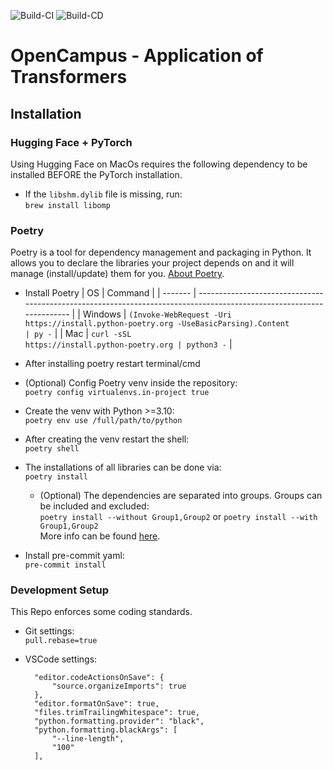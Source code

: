 ![Build-CI](https://github.com/ml-projects-kiel/OpenCampus-ApplicationofTransformers/actions/workflows/build_pipeline_CI.yaml/badge.svg) ![Build-CD](https://github.com/ml-projects-kiel/OpenCampus-ApplicationofTransformers/actions/workflows/build_pipeline_CD.yaml/badge.svg)

# OpenCampus - Application of Transformers

## Installation

### Hugging Face + PyTorch

Using Hugging Face on MacOs requires the following dependency to be installed BEFORE the PyTorch installation.

- If the `libshm.dylib` file is missing, run:<br>
  `brew install libomp`

### Poetry

Poetry is a tool for dependency management and packaging in Python. It allows you to declare the libraries your project depends on and it will manage (install/update) them for you. [About Poetry](https://python-poetry.org/).

- Install Poetry
  | OS | Command |
  | ------- | -------------------------------------------------------------------------------------------------------------------- |
  | Windows | <code>(Invoke-WebRequest -Uri ht<span>tps://</span>install.python-poetry.org -UseBasicParsing).Content \| py -</code> |
  | Mac | <code>curl -sSL ht<span>tps://</span>install.python-poetry.org \| python3 -</code> |

- After installing poetry restart terminal/cmd <br>

- (Optional) Config Poetry venv inside the repository:<br>
  `poetry config virtualenvs.in-project true`

- Create the venv with Python >=3.10:<br>
  `poetry env use /full/path/to/python`

- After creating the venv restart the shell:<br>
  `poetry shell`

- The installations of all libraries can be done via:<br>
  `poetry install`

  - (Optional) The dependencies are separated into groups. Groups can be included and excluded:<br>
    `poetry install --without Group1,Group2` or `poetry install --with Group1,Group2`<br>
    More info can be found [here](https://python-poetry.org/docs/cli/#install).

- Install pre-commit yaml:<br>
  `pre-commit install`

### Development Setup

This Repo enforces some coding standards.

- Git settings:<br>
  `pull.rebase=true`

- VSCode settings:<br>
  ```
    "editor.codeActionsOnSave": {
        "source.organizeImports": true
    },
    "editor.formatOnSave": true,
    "files.trimTrailingWhitespace": true,
    "python.formatting.provider": "black",
    "python.formatting.blackArgs": [
        "--line-length",
        "100"
    ],
  ```
